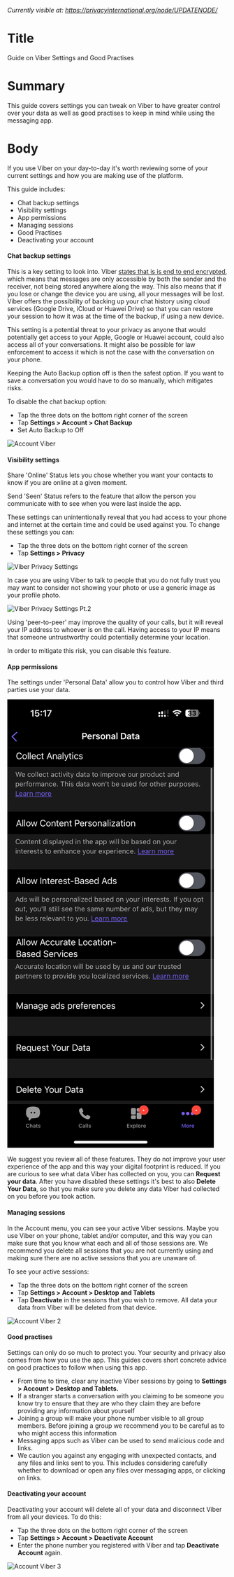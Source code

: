 *Currently visible at: https://privacyinternational.org/node/UPDATENODE/*

# Title
Guide on Viber Settings and Good Practises

# Summary
This guide covers settings you can tweak on Viber to have greater control over your data as well as good practises to keep in mind while using the messaging app. 

# Body

If you use Viber on your day-to-day it's worth reviewing some of your current settings and how you are making use of the platform.

This guide includes:
- Chat backup settings
- Visibility settings
- App permissions
- Managing sessions
- Good Practises
- Deactivating your account

#### Chat backup settings

This is a key setting to look into. Viber [states that is is end to end encrypted](https://help.viber.com/hc/en-us/articles/8909167863453-End-to-end-encryption-in-chats), which means that messages are only accessible by both the sender and the receiver, not being stored anywhere along the way. This also means that if you lose or change the device you are using, all your messages will be lost. Viber offers the possibility of backing up your chat history using cloud services (Google Drive, iCloud or Huawei Drive) so that you can restore your session to how it was at the time of the backup, if using a new device.

This setting is a potential threat to your privacy as anyone that would potentially get access to your Apple, Google or Huawei account, could also access all of your conversations. It might also be possible for law enforcement to access it which is not the case with the conversation on your phone.

Keeping the Auto Backup option off is then the safest option. If you want to save a conversation you would have to do so manually, which mitigates risks.

To disable the chat backup option:

* Tap the three dots on the bottom right corner of the screen
* Tap **Settings > Account > Chat Backup**
* Set Auto Backup to Off

![Account Viber](../../images/Viber/viber-account-1.PNG?raw=true)

#### Visibility settings

Share 'Online' Status lets you chose whether you want your contacts to know if you are online at a given moment.

Send 'Seen' Status refers to the feature that allow the person you communicate with to see when you were last inside the app.

These settings can unintentionally reveal that you had access to your phone and internet at the certain time and could be used against you. To change these settings you can:

* Tap the three dots on the bottom right corner of the screen
* Tap **Settings > Privacy**

![Viber Privacy Settings](../../images/Viber/viber-privacy-1.jpeg?raw=true)

In case you are using Viber to talk to people that you do not fully trust you may want to consider not showing your photo or use a generic image as your profile photo.

![Viber Privacy Settings Pt.2](../../images/Viber/viber-privacy-2.jpg?raw=true)

Using 'peer-to-peer' may improve the quality of your calls, but it will reveal your IP address to whoever is on the call. Having access to your IP means that someone untrustworthy could potentially determine your location.

In order to mitigate this risk, you can disable this feature.

#### App permissions

The settings under 'Personal Data' allow you to control how Viber and third parties use your data.

![Viber Personal Data](../../images/Viber/viber-privacy-3.png?raw=true)

We suggest you review all of these features. They do not improve your user experience of the app and this way your digital footprint is reduced. If you are curious to see what data Viber has collected on you, you can **Request your data**. After you have disabled these settings it's best to also **Delete Your Data**, so that you make sure you delete any data Viber had collected on you before you took action.

#### Managing sessions

In the Account menu, you can see your active Viber sessions. Maybe you use Viber on your phone, tablet and/or computer, and this way you can make sure that you know what each and all of those sessions are. We recommend you delete all sessions that you are not currently using and making sure there are no active sessions that you are unaware of.

To see your active sessions:

* Tap the three dots on the bottom right corner of the screen
* Tap **Settings > Account > Desktop and Tablets**
* Tap **Deactivate** in the sessions that you wish to remove. All data your data from Viber will be deleted from that device.

![Account Viber 2](../../images/Viber/viber-account-2.PNG?raw=true)

#### Good practises

Settings can only do so much to protect you. Your security and privacy also comes from how you use the app. This guides covers short concrete advice on good practices to follow when using this app.


* From time to time, clear any inactive Viber sessions by going to **Settings > Account > Desktop and Tablets.**
* If a stranger starts a conversation with you claiming to be someone you know try to ensure that they are who they claim they are before providing any information about yourself
* Joining a group will make your phone number visible to all group members. Before joining a group we recommend you to be careful as to who might access this information
* Messaging apps such as Viber can be used to send malicious code and links.
* We caution you against any engaging with unexpected contacts, and any files and links sent to you. This includes considering carefully whether to download or open any files over messaging apps, or clicking on links.

#### Deactivating your account

Deactivating your account will delete all of your data and disconnect Viber from all your devices. To do this:

* Tap the three dots on the bottom right corner of the screen
* Tap **Settings > Account > Deactivate Account**
* Enter the phone number you registered with Viber and tap **Deactivate Account** again.

![Account Viber 3](../../images/Viber/viber-account-3.PNG?raw=true)

